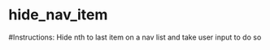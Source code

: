 hide_nav_item
=============
#Instructions:
Hide nth to last item on a nav list and take user input to do so